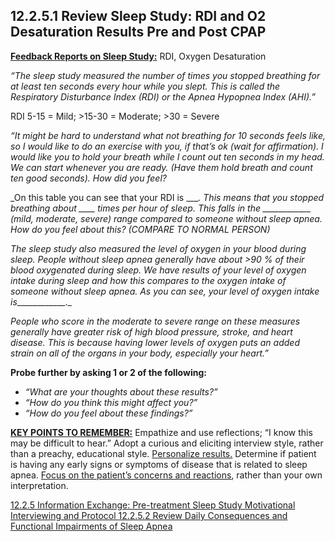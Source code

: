 ## 12.2.5.1 Review Sleep Study: RDI and O2 Desaturation Results Pre and Post CPAP

<div class="bs-callout bs-callout-info">
  <p>
    <strong><u>Feedback Reports on Sleep Study:</u></strong>
    RDI, Oxygen Desaturation
  </p>
</div>

_“The sleep study measured the number of times you stopped breathing for at least ten seconds every hour while you slept. This is called the Respiratory Disturbance Index (RDI) or the Apnea Hypopnea Index (AHI).”_

RDI 5-15 = Mild; >15-30 = Moderate; >30 = Severe

_“It might be hard to understand what not breathing for 10 seconds feels like, so I would like to do an exercise with you, if that’s ok (wait for affirmation). I would like you to hold your breath while I count out ten seconds in my head. We can start whenever you are ready. (Have them hold breath and count ten good seconds). How did you feel?_

_On this table you can see that your RDI is ____. This means that you stopped breathing about ____ times per hour of sleep. This falls in the ____________ (mild, moderate, severe) range compared to someone without sleep apnea. How do you feel about this? (COMPARE TO NORMAL PERSON)_

_The sleep study also measured the level of oxygen in your blood during sleep. People without sleep apnea generally have about >90 % of their blood oxygenated during sleep. We have results of your level of oxygen intake during sleep and how this compares to the oxygen intake of someone without sleep apnea. As you can see, your level of oxygen intake is_____________._

_People who score in the moderate to severe range on these measures generally have greater risk of high blood pressure, stroke, and heart disease. This is because having lower levels of oxygen puts an added strain on all of the organs in your body, especially your heart.”_

**Probe further by asking 1 or 2 of the following:**

* _“What are your thoughts about these results?”_
* _“How do you think this might affect you?”_
* _“How do you feel about these findings?”_

<div class="bs-callout bs-callout-info">
  <p>
    <strong><u>KEY POINTS TO REMEMBER:</u></strong>
    Empathize and use reflections; “I know this may be difficult to hear.”  Adopt a curious and eliciting interview style, rather than a preachy, educational style. <u>Personalize results.</u> Determine if patient is having any early signs or symptoms of disease that is related to sleep apnea. <u>Focus on the patient’s concerns and reactions</u>, rather than your own interpretation.
  </p>
</div>


<div class="center">
<div class="btn-group">
  <a href=":pages_path:/manuals/motivational-interviewing/12-02-05-00-info-exchange-pretreatment-sleep-study.md" class="btn btn-default">
    <span class="glyphicon glyphicon-chevron-left"></span>
    12.2.5 Information Exchange: Pre-treatment Sleep Study
  </a>

  <a href=":pages_path:/manuals/motivational-interviewing" class="btn btn-default">
    <span class="glyphicon glyphicon-chevron-up"></span>
    Motivational Interviewing and Protocol
  </a>

  <a href=":pages_path:/motivational-interviewing/12-02-05-02-review-daily-consequences.md" class="btn btn-success">
    <span class="glyphicon glyphicon-chevron-right"></span>
    12.2.5.2 Review Daily Consequences and Functional Impairments of Sleep Apnea
  </a>
</div>
</div>
